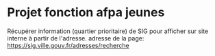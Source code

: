 # Projet fonction afpa jeunes

Récupérer information (quartier prioritaire) de SIG pour afficher sur site interne à partir de l'adresse.
adresse de la page: https://sig.ville.gouv.fr/adresses/recherche
